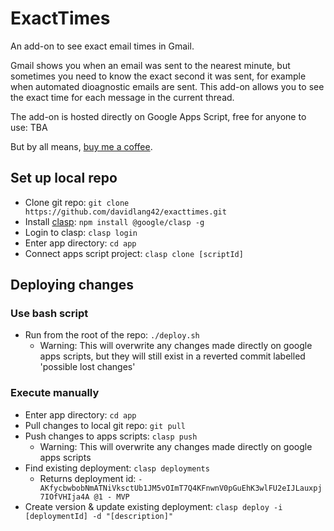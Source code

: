 # ExactTimes
An add-on to see exact email times in Gmail.

Gmail shows you when an email was sent to the nearest minute, but sometimes you need to know the exact second it was sent, for example when automated dioagnostic emails are sent. This add-on allows you to see the exact time for each message in the current thread.

The add-on is hosted directly on Google Apps Script, free for anyone to use: TBA

But by all means, [buy me a coffee](https://ko-fi.com/davidlang42).

## Set up local repo
* Clone git repo: `git clone https://github.com/davidlang42/exacttimes.git`
* Install [clasp](https://developers.google.com/apps-script/guides/clasp): `npm install @google/clasp -g`
* Login to clasp: `clasp login`
* Enter app directory: `cd app`
* Connect apps script project: `clasp clone [scriptId]`

## Deploying changes
### Use bash script
* Run from the root of the repo: `./deploy.sh`
  * Warning: This will overwrite any changes made directly on google apps scripts, but they will still exist in a reverted commit labelled 'possible lost changes'
### Execute manually
* Enter app directory: `cd app`
* Pull changes to local git repo: `git pull`
* Push changes to apps scripts: `clasp push`
  * Warning: This will overwrite any changes made directly on google apps scripts
* Find existing deployment: `clasp deployments`
  * Returns deployment id: `- AKfycbwbobNmATNiVksctUb1JM5vOImT7Q4KFnwnV0pGuEhK3wlFU2eIJLauxpj7IOfVHIja4A @1 - MVP`
* Create version & update existing deployment: `clasp deploy -i [deploymentId] -d "[description]"`
